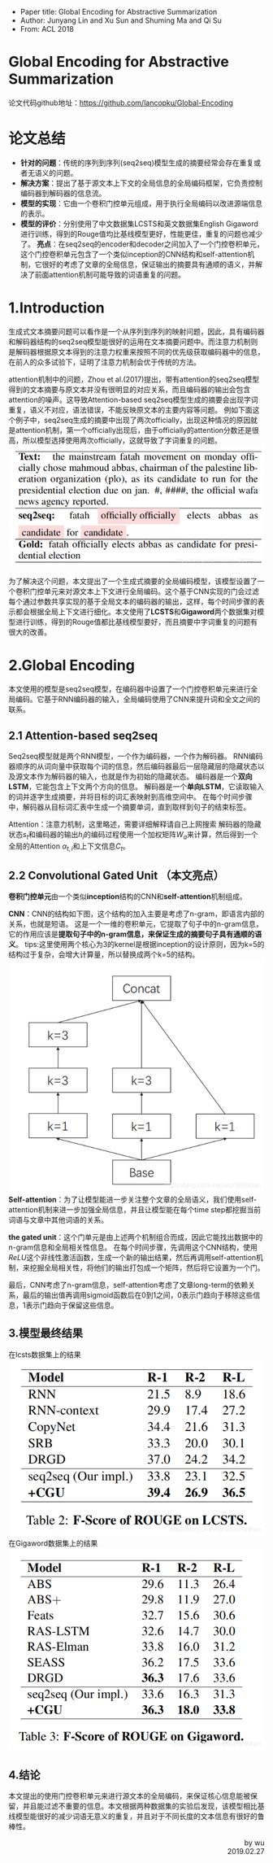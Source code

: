  - Paper title: Global Encoding for Abstractive Summarization
 - Author: Junyang Lin and Xu Sun and Shuming Ma and Qi Su
 - From: ACL 2018



# Global Encoding for Abstractive Summarization

论文代码github地址：https://github.com/lancopku/Global-Encoding


# 论文总结
 - **针对的问题**：传统的序列到序列(seq2seq)模型生成的摘要经常会存在重复或者无语义的问题。
- **解决方案**：提出了基于源文本上下文的全局信息的全局编码框架，它负责控制编码器到解码器的信息流。
- **模型的实现**：它由一个卷积门控单元组成，用于执行全局编码以改进源端信息的表示。
- **模型的评价**：分别使用了中文数据集LCSTS和英文数据集English Gigaword进行训练，得到的Rouge值均比基线模型更好，性能更佳，重复的问题也减少了。
**亮点**：在seq2seq的encoder和decoder之间加入了一个门控卷积单元，这个门控卷积单元包含了一个类似inception的CNN结构和self-attention机制，它很好的考虑了文章的全局信息，保证输出的摘要具有通顺的语义，并解决了前面attention机制可能导致的词语重复的问题。
# 1.Introduction
生成式文本摘要问题可以看作是一个从序列到序列的映射问题，因此，具有编码器和解码器结构的seq2seq模型能很好的运用在文本摘要问题中。而注意力机制则是解码器根据原文本得到的注意力权重来按照不同的优先级获取编码器中的信息，在前人的众多试验下，证明了注意力机制会优于传统的方法。

attention机制中的问题，Zhou et al.(2017)提出，带有attention的seq2seq模型得到的文本摘要与原文本并没有很明显的对应关系，而且编码器的输出会包含attention的噪声。这导致Attention-based seq2seq模型生成的摘要会出现字词重复，语义不对应，语法错误，不能反映原文本的主要内容等问题。
例如下面这个例子中，seq2seq生成的摘要中出现了两次officially，出现这种情况的原因就是attention机制，第一个officially出现后，由于officially的attention分数还是很高，所以模型选择使用两次officially，这就导致了字词重复的问题。
![在这里插入图片描述](..\img\4.7.4.png)

为了解决这个问题，本文提出了一个生成式摘要的全局编码模型，该模型设置了一个卷积门控单元来对源文本上下文进行全局编码。这个基于CNN实现的门会过滤每个通过参数共享实现的基于全局文本的编码器的输出，这样，每个时间步骤的表示都会根据全局上下文进行细化。本文使用了**LCSTS**和**Gigaword**两个数据集对模型进行训练，得到的Rouge值都比基线模型要好，而且摘要中字词重复的问题有很大的改善。

# 2.Global Encoding
本文使用的模型是seq2seq模型，在编码器中设置了一个门控卷积单元来进行全局编码。它基于RNN编码器的输入，全局编码使用了CNN来提升词和全文之间的联系。

## 2.1 Attention-based seq2seq
Seq2seq模型就是两个RNN模型，一个作为编码器，一个作为解码器。
RNN编码器顺序的从词向量中获取每个词的信息，然后编码器最后一层隐藏层的隐藏状态以及源文本作为解码器的输入，也就是作为初始的隐藏状态。
编码器是一个**双向LSTM**，它能包含上下文两个方向的信息。
解码器是一个**单向LSTM**，它读取输入的词并逐字生成摘要，并将目标的词汇表映射到高维空间中。
在每个时间步骤中，解码器从目标词汇表中生成一个摘要单词，直到取样到句子的结束标签。

Attention：注意力机制，这里略述，需要详细解释请自己上网搜索
解码器的隐藏状态$s_t$和编码器的输出$h_i$的编码过程使用一个加权矩阵$W_a$来计算，然后得到一个全局的Attention $\alpha_{t,i}$和上下文信息$C_t$。

## 2.2 Convolutional Gated Unit （本文亮点）
**卷积门控单元**由一个类似**inception**结构的CNN和**self-attention**机制组成。

**CNN**：CNN的结构如下图，这个结构的加入主要是考虑了n-gram，即语言内部的关系，也就是短语。
这是一个一维的卷积单元，它提取了句子中的n-gram信息，它的作用应该是**提取句子中的n-gram信息，来保证生成的摘要句子具有通顺的语义**。
tips:这里使用两个核心为3的kernel是根据inception的设计原则，因为k=5的结构过于复杂，会增大计算量，所以替换成两个k=5的结构。
![在这里插入图片描述](..\img\4.7.5.png)
**Self-attention**：为了让模型能进一步关注整个文章的全局语义，我们使用self-attention机制来进一步加强全局信息，并且让模型能在每个time step都挖掘当前词语与文章中其他词语的关系。

**the gated unit**：这个门单元是由上述两个机制组合而成，因此它能找出数据中的n-gram信息和全局相关性信息。
在每个时间步骤，先调用这个CNN结构，使用$ReLU$这个非线性激活函数，生成一个新的输出结果，然后再调用self-attention机制，来挖掘全局相关性，将他们的输出打包成一个矩阵，然后将它设置为一个门。

最后，CNN考虑了n-gram信息，self-attention考虑了文章long-term的依赖关系，最后的输出值再调用sigmoid函数后在0到1之间，0表示门趋向于移除这些信息，1表示门趋向于保留这些信息。


## 3.模型最终结果
在lcsts数据集上的结果
![Lcsts](..\img\4.7.6.png)
在Gigaword数据集上的结果
![在这里插入图片描述](..\img\4.7.7.png)
## 4.结论
本文提出的使用门控卷积单元来进行源文本的全局编码，来保证核心信息能被保留，并且能过滤不重要的信息。本文根据两种数据集的实验后发现，该模型相比基线模型能很好的减少词语无意义的重复，并且对于不同长度的文本信息有很好的鲁棒性。


<div style="text-align: right"> by wu </div>
<div style="text-align: right"> 2019.02.27 </div>